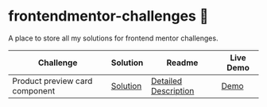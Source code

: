 # frontendmentor-challenges :yellow_heart:

A place to store all my solutions for frontend mentor challenges.

| Challenge                      | Solution                      | Readme                   | Live Demo             |
| ------------------------------ | ----------------------------- | ------------------------ | --------------------- |
| Product preview card component | [Solution](link-to-solution1) | [Detailed Description]() | [Demo](link-to-demo1) |
